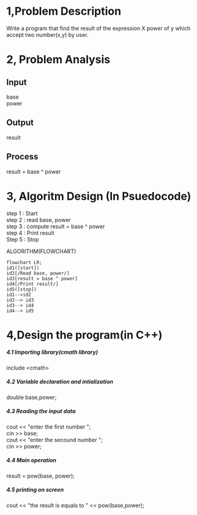 # 1,Problem Description
Write a program that find the result of the expression X power of y which accept two number(x,y) by user.
# 2, Problem Analysis
## Input 
base </br>
power </br>
## Output 
result
## Process
result = base ^ power </br>
# 3, Algoritm Design (In Psuedocode) </br>
step 1 : Start </br>
step 2 : read base, power </br>
step 3 : compute result = base ^ power</br>
step 4 : Print result </br>
Step 5 : Stop </br>

ALGORITHM(FLOWCHART)

```mermaid
flowchart LR;
id1([start])
id2[/Read base, power/]
id3[result = base ^ power]
id4[/Print result/]
id5([stop])
id1-->id2
id2--> id3
id3--> id4
id4--> id5
```
# 4,Design the program(in C++)
##### 4.1 Importing library(cmath library)
include \<cmath\>
##### 4.2 Variable declaration and intialization
double base,power; </br>
##### 4.3 Reading the input data
cout << "enter the first number ";</br>
cin >> base;</br>
cout << "enter the secound number  ";</br>
cin >> power;
##### 4.4 Main operation 
result = pow(base, power);
##### 4.5 printing on screen
cout << "the result is equals to " << pow(base,power);
